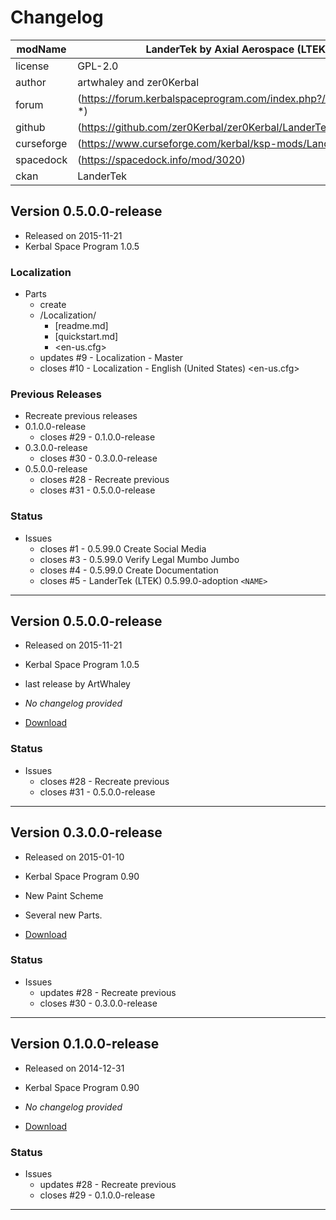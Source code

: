 # Changelog

| modName    | LanderTek by Axial Aerospace (LTEK)                              |
| ---------- | ---------------------------------------------------------------- |
| license    | GPL-2.0                                                        |
| author     | artwhaley and zer0Kerbal                                         |
| forum      | (https://forum.kerbalspaceprogram.com/index.php?/topic/207923-*) |
| github     | (https://github.com/zer0Kerbal/zer0Kerbal/LanderTek)             |
| curseforge | (https://www.curseforge.com/kerbal/ksp-mods/LanderTek)           |
| spacedock  | (https://spacedock.info/mod/3020)                                |
| ckan       | LanderTek                                                        |

## Version 0.5.0.0-release

* Released on 2015-11-21
* Kerbal Space Program 1.0.5

### Localization

* Parts
  * create
  * /Localization/
    * [readme.md]
    * [quickstart.md]
    * <en-us.cfg>
  * updates #9 - Localization - Master
  * closes #10 - Localization - English (United States) <en-us.cfg>

### Previous Releases

* Recreate previous releases
* 0.1.0.0-release
  * closes #29 - 0.1.0.0-release
* 0.3.0.0-release
  * closes #30 - 0.3.0.0-release
* 0.5.0.0-release
  * closes #28 - Recreate previous
  * closes #31 - 0.5.0.0-release

### Status

* Issues
  * closes #1 - 0.5.99.0 Create Social Media
  * closes #3 - 0.5.99.0 Verify Legal Mumbo Jumbo
  * closes #4 - 0.5.99.0 Create Documentation
  * closes #5 - LanderTek (LTEK) 0.5.99.0-adoption `<NAME>`

---

## Version 0.5.0.0-release

* Released on 2015-11-21
* Kerbal Space Program 1.0.5

* last release by ArtWhaley
* *No changelog provided*
* [Download](https://web.archive.org/web/20151124102839/https://kerbalstuff.com/mod/469/LanderTek%20-%20modular%20lander%20parts...%20for%20landing./download/0.5)

### Status

* Issues
  * closes #28 - Recreate previous
  * closes #31 - 0.5.0.0-release

---

## Version 0.3.0.0-release

* Released on 2015-01-10
* Kerbal Space Program 0.90

* New Paint Scheme
* Several new Parts.
* [Download](https://web.archive.org/web/20151124102839/https://kerbalstuff.com/mod/469/LanderTek%20-%20modular%20lander%20parts...%20for%20landing./download/3)

### Status

* Issues
  * updates #28 - Recreate previous
  * closes #30 - 0.3.0.0-release

---

## Version 0.1.0.0-release

* Released on 2014-12-31
* Kerbal Space Program 0.90

* *No changelog provided*
* [Download](https://web.archive.org/web/20151124102839/https://kerbalstuff.com/mod/469/LanderTek%20-%20modular%20lander%20parts...%20for%20landing./download/0.1)

### Status

* Issues
  * updates #28 - Recreate previous
  * closes #29 - 0.1.0.0-release

---
